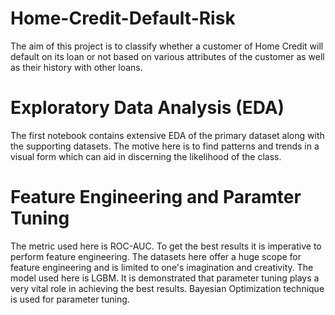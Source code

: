 # Home-Credit-Default-Risk

The aim of this project is to classify whether a customer of Home Credit will default on its loan or not based on various attributes of the customer as well as their history with other loans.

# Exploratory Data Analysis (EDA)

The first notebook contains extensive EDA of the primary dataset along with the supporting datasets. The motive here is to find patterns and trends in a visual form which can aid in discerning the likelihood of the class.

# Feature Engineering and Paramter Tuning

The metric used here is ROC-AUC. To get the best results it is imperative to perform feature engineering. The datasets here offer a huge scope for feature engineering and is limited to one's imagination and creativity. The model used here is LGBM. It is demonstrated that parameter tuning plays a very vital role in achieving the best results. Bayesian Optimization technique is used for parameter tuning.
